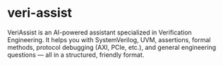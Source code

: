 # veri-assist
VeriAssist is an AI-powered assistant specialized in Verification Engineering. It helps you with SystemVerilog, UVM, assertions, formal methods, protocol debugging (AXI, PCIe, etc.), and general engineering questions — all in a structured, friendly format.
